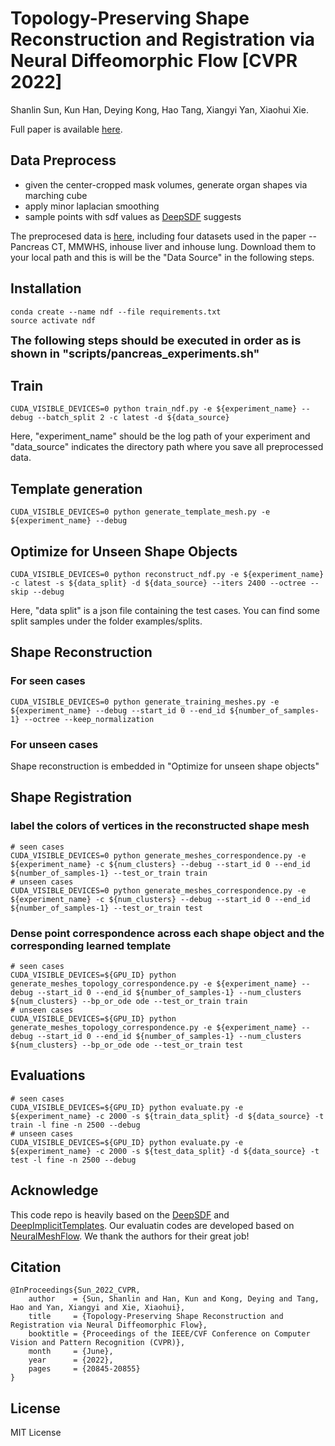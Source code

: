 # Topology-Preserving Shape Reconstruction and Registration via Neural Diffeomorphic Flow [CVPR 2022] 
Shanlin Sun, Kun Han, Deying Kong, Hao Tang, Xiangyi Yan, Xiaohui Xie. 

Full paper is available [here](https://arxiv.org/abs/2203.08652). 

## **Data Preprocess**

- given the center-cropped mask volumes, generate organ shapes via marching cube
- apply minor laplacian smoothing
- sample points with sdf values as [DeepSDF](https://github.com/facebookresearch/DeepSDF) suggests

The preprocesed data is [here](https://drive.google.com/drive/folders/1BPieIi_nFx6MRsqHqCdnm-uEIa5TUW5J?usp=sharing), including four datasets used in the paper -- Pancreas CT, MMWHS, inhouse liver and inhouse lung. Download them to your local path and this is will be the "Data Source" in the following steps.

## **Installation**

```
conda create --name ndf --file requirements.txt
source activate ndf
```

<font size="4">**The following steps should be executed in order as is shown in "scripts/pancreas_experiments.sh"**</font>

## **Train**

```
CUDA_VISIBLE_DEVICES=0 python train_ndf.py -e ${experiment_name} --debug --batch_split 2 -c latest -d ${data_source}
```
Here, "experiment_name" should be the log path of your experiment and "data_source" indicates the directory path where you save all preprocessed data.

## **Template generation**

```
CUDA_VISIBLE_DEVICES=0 python generate_template_mesh.py -e ${experiment_name} --debug 
```

## **Optimize for Unseen Shape Objects**

```
CUDA_VISIBLE_DEVICES=0 python reconstruct_ndf.py -e ${experiment_name} -c latest -s ${data_split} -d ${data_source} --iters 2400 --octree --skip --debug
```
Here, "data split" is a json file containing the test cases. You can find some split samples under the folder examples/splits.

## **Shape Reconstruction**

### **For seen cases**
```
CUDA_VISIBLE_DEVICES=0 python generate_training_meshes.py -e ${experiment_name} --debug --start_id 0 --end_id ${number_of_samples-1} --octree --keep_normalization
```
### **For unseen cases**
Shape reconstruction is embedded in "Optimize for unseen shape objects"

## **Shape Registration**

### **label the colors of vertices in the reconstructed shape mesh**
```
# seen cases
CUDA_VISIBLE_DEVICES=0 python generate_meshes_correspondence.py -e ${experiment_name} -c ${num_clusters} --debug --start_id 0 --end_id ${number_of_samples-1} --test_or_train train
# unseen cases
CUDA_VISIBLE_DEVICES=0 python generate_meshes_correspondence.py -e ${experiment_name} -c ${num_clusters} --debug --start_id 0 --end_id ${number_of_samples-1} --test_or_train test
```
### **Dense point correspondence across each shape object and the corresponding learned template**
```
# seen cases
CUDA_VISIBLE_DEVICES=${GPU_ID} python generate_meshes_topology_correspondence.py -e ${experiment_name} --debug --start_id 0 --end_id ${number_of_samples-1} --num_clusters ${num_clusters} --bp_or_ode ode --test_or_train train
# unseen cases
CUDA_VISIBLE_DEVICES=${GPU_ID} python generate_meshes_topology_correspondence.py -e ${experiment_name} --debug --start_id 0 --end_id ${number_of_samples-1} --num_clusters ${num_clusters} --bp_or_ode ode --test_or_train test
```

## **Evaluations**

```
# seen cases
CUDA_VISIBLE_DEVICES=${GPU_ID} python evaluate.py -e ${experiment_name} -c 2000 -s ${train_data_split} -d ${data_source} -t train -l fine -n 2500 --debug
# unseen cases
CUDA_VISIBLE_DEVICES=${GPU_ID} python evaluate.py -e ${experiment_name} -c 2000 -s ${test_data_split} -d ${data_source} -t test -l fine -n 2500 --debug
```

## Acknowledge
This code repo is heavily based on the [DeepSDF](https://github.com/facebookresearch/DeepSDF) and [DeepImplicitTemplates](https://github.com/ZhengZerong/DeepImplicitTemplates). Our evaluatin codes are developed based on [NeuralMeshFlow](https://github.com/KunalMGupta/NeuralMeshFlow). We thank the authors for their great job!

## Citation
```
@InProceedings{Sun_2022_CVPR,
    author    = {Sun, Shanlin and Han, Kun and Kong, Deying and Tang, Hao and Yan, Xiangyi and Xie, Xiaohui},
    title     = {Topology-Preserving Shape Reconstruction and Registration via Neural Diffeomorphic Flow},
    booktitle = {Proceedings of the IEEE/CVF Conference on Computer Vision and Pattern Recognition (CVPR)},
    month     = {June},
    year      = {2022},
    pages     = {20845-20855}
}
```

## License
MIT License
